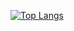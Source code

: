 [![Top Langs](https://github-readme-stats-tawny-five-83.vercel.app/api/top-langs/?username=xl4624&exclude_repo=github-readme-stats,cs61-psets&custom_title=Hi%20there%20%F0%9F%91%8B&layout=compact&card_width=350)](https://github.com/xl4624)

<!--
**xl4624/xl4624** is a ✨ _special_ ✨ repository because its `README.md` (this file) appears on your GitHub profile.

Here are some ideas to get you started:

- 🔭 I’m currently working on ...
- 🌱 I’m currently learning ...
- 👯 I’m looking to collaborate on ...
- 🤔 I’m looking for help with ...
- 💬 Ask me about ...
- 📫 How to reach me: ...
- 😄 Pronouns: ...
- ⚡ Fun fact: ...
--!>
